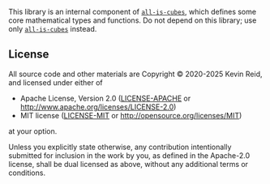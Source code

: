 This library is an internal component of [`all-is-cubes`],
which defines some core mathematical types and functions.
Do not depend on this library; use only [`all-is-cubes`] instead.

[`all-is-cubes`]: https://crates.io/crates/all-is-cubes/

License
-------

All source code and other materials are Copyright © 2020-2025 Kevin Reid, and licensed under either of

 * Apache License, Version 2.0
   ([LICENSE-APACHE](LICENSE-APACHE) or http://www.apache.org/licenses/LICENSE-2.0)
 * MIT license
   ([LICENSE-MIT](LICENSE-MIT) or http://opensource.org/licenses/MIT)

at your option. 

Unless you explicitly state otherwise, any contribution intentionally submitted
for inclusion in the work by you, as defined in the Apache-2.0 license, shall be
dual licensed as above, without any additional terms or conditions.
